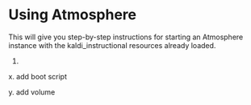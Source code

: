 Using Atmosphere
================

This will give you step-by-step instructions for starting an Atmosphere instance
with the kaldi_instructional resources already loaded.

1. 

x. add boot script

y. add volume
